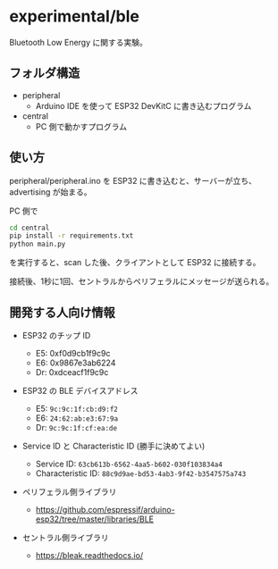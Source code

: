 # experimental/ble

Bluetooth Low Energy に関する実験。

## フォルダ構造
- peripheral
  - Arduino IDE を使って ESP32 DevKitC に書き込むプログラム
- central
  - PC 側で動かすプログラム

## 使い方

peripheral/peripheral.ino を ESP32 に書き込むと、サーバーが立ち、advertising が始まる。

PC 側で

```bash
cd central
pip install -r requirements.txt
python main.py
```

を実行すると、scan した後、クライアントとして ESP32 に接続する。

接続後、1秒に1回、セントラルからペリフェラルにメッセージが送られる。

## 開発する人向け情報

- ESP32 のチップ ID
  - E5: 0xf0d9cb1f9c9c
  - E6: 0x9867e3ab6224
  - Dr: 0xdceacf1f9c9c

- ESP32 の BLE デバイスアドレス
  - E5: `9c:9c:1f:cb:d9:f2`
  - E6: `24:62:ab:e3:67:9a`
  - Dr: `9c:9c:1f:cf:ea:de`

- Service ID と Characteristic ID (勝手に決めてよい)
  - Service ID: `63cb613b-6562-4aa5-b602-030f103834a4`
  - Characteristic ID: `88c9d9ae-bd53-4ab3-9f42-b3547575a743`

- ペリフェラル側ライブラリ
  - https://github.com/espressif/arduino-esp32/tree/master/libraries/BLE
- セントラル側ライブラリ
  - https://bleak.readthedocs.io/

